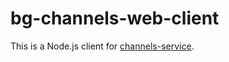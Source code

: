 # bg-channels-web-client

This is a Node.js client for [channels-service](https://github.com/baragaun/channels-service). 
